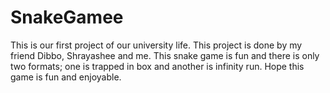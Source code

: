 # SnakeGamee
This is our first project of our university life. This project is done by my friend Dibbo, Shrayashee and me. This snake game is fun and there is only two formats; one is trapped in box and another is infinity run. Hope this game is fun and enjoyable.
